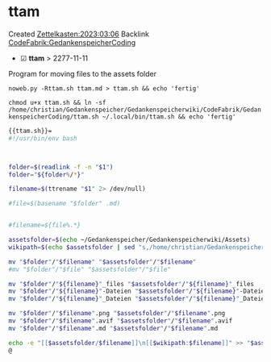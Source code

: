 # ttam
Created [Zettelkasten:2023:03:06]()
Backlink [CodeFabrik:GedankenspeicherCoding](../GedankenspeicherCoding.md)

* ☑ **ttam**   >  2277-11-11

Program for moving files to the assets folder 



``noweb.py -Rttam.sh ttam.md > ttam.sh && echo 'fertig'``


``chmod u+x ttam.sh && ln -sf /home/christian/Gedankenspeicher/Gedankenspeicherwiki/CodeFabrik/GedankenspeicherCoding/ttam.sh ~/.local/bin/ttam.sh && echo 'fertig'``

```bash
{{ttam.sh}}=
#!/usr/bin/env bash



folder=$(readlink -f -n "$1")
folder="${folder%/*}"

filename=$(ttrename "$1" 2> /dev/null)

#file=$(basename "$folder" .md)


#filename=${file%.*}

assetsfolder=$(echo ~/Gedankenspeicher/Gedankenspeicherwiki/Assets)
wikipath=$(echo $assetsfolder | sed "s,/home/christian/Gedankenspeicher/Gedankenspeicherwiki/,," | sed "s,/,:,g")

mv "$folder"/"$filename" "$assetsfolder"/"$filename"
#mv "$folder"/"$file" "$assetsfolder"/"$file"

mv "$folder"/"${filename}"_files "$assetsfolder"/"${filename}"_files
mv "$folder"/"${filename}"-Dateien "$assetsfolder"/"${filename}"-Dateien
mv "$folder"/"${filename}"_Dateien "$assetsfolder"/"${filename}"_Dateien

mv "$folder"/"$filename".png "$assetsfolder"/"$filename".png
mv "$folder"/"$filename".avif "$assetsfolder"/"$filename".avif
mv "$folder"/"$filename".md "$assetsfolder"/"$filename".md

echo -e "[[$assetsfolder/$filename]]\n[[$wikipath:$filename]]" >> "$assetsfolder"/"$filename".md
@

```

